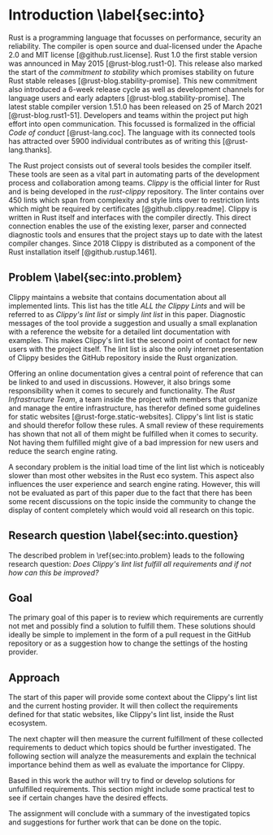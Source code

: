 # Introduction \label{sec:into}
Rust is a programming language that focusses on performance, security an reliability. The compiler is open source and dual-licensed under the Apache 2.0 and MIT license [@github.rust.license]. Rust 1.0 the first stable version was announced in May 2015 [@rust-blog.rust1-0]. This release also marked the start of the _commitment to stability_ which promises stability on future Rust stable releases [@rust-blog.stability-promise]. This new commitment also introduced a 6-week release cycle as well as development channels for language users and early adapters [@rust-blog.stability-promise]. The latest stable compiler version 1.51.0 has been released on 25 of March 2021 [@rust-blog.rust1-51]. Developers and teams within the project put high effort into open communication. This focussed is formalized in the official _Code of conduct_ [@rust-lang.coc]. The language with its connected tools has attracted over 5900 individual contributes as of writing this [@rust-lang.thanks].

The Rust project consists out of several tools besides the compiler itself. These tools are seen as a vital part in automating parts of the development process and collaboration among teams. _Clippy_ is the official linter for Rust and is being developed in the _rust-clippy_ repository. The linter contains over 450 lints which span from complexity and style lints over to restriction lints which might be required by certificates [@github.clippy.readme]. Clippy is written in Rust itself and interfaces with the compiler directly. This direct connection enables the use of the existing lexer, parser and connected diagnostic tools and ensures that the project stays up to date with the latest compiler changes. Since 2018 Clippy is distributed as a component of the Rust installation itself [@github.rustup.1461].

## Problem \label{sec:into.problem}
<!-- Reviewed: 1x rewritten -->
Clippy maintains a website that contains documentation about all implemented lints. This list has the title _ALL the Clippy Lints_ and will be referred to as _Clippy's lint list_ or simply _lint list_ in this paper. Diagnostic messages of the tool provide a suggestion and usually a small explanation with a reference the website for a detailed lint documentation with examples. This makes Clippy's lint list the second point of contact for new users with the project itself. The lint list is also the only internet presentation of Clippy besides the GitHub repository inside the Rust organization.

Offering an online documentation gives a central point of reference that can be linked to and used in discussions. However, it also brings some responsibility when it comes to securely and functionality. The _Rust Infrastructure Team_, a team inside the project with members that organize and manage the entire infrastructure, has therefor defined some guidelines for static websites [@rust-forge.static-websites]. Clippy's lint list is static and should therefor follow these rules. A small review of these requirements has shown that not all of them might be fulfilled when it comes to security. Not having them fulfilled might give of a bad impression for new users and reduce the search engine rating.

A secondary problem is the initial load time of the lint list which is noticeably slower than most other websites in the Rust eco system. This aspect also influences the user experience and search engine rating. However, this will not be evaluated as part of this paper due to the fact that there has been some recent discussions on the topic inside the community to change the display of content completely which would void all research on this topic.

## Research question \label{sec:into.question}
<!-- Reviewed: 1x rewritten -->
The described problem in \ref{sec:into.problem} leads to the following research question: _Does Clippy's lint list fulfill all requirements and if not how can this be improved?_

## Goal
<!-- Reviewed: 1x rewritten -->
The primary goal of this paper is to review which requirements are currently not met and possibly find a solution to fulfill them. These solutions should ideally be simple to implement in the form of a pull request in the GitHub repository or as a suggestion how to change the settings of the hosting provider.

## Approach
<!-- Reviewed: 1x rewritten -->
<!-- TODO xFrednet 2021-05-02: Maybe rewrite to present -->
The start of this paper will provide some context about the Clippy's lint list and the current hosting provider. It will then collect the requirements defined for that static websites, like Clippy's lint list, inside the Rust ecosystem.

The next chapter will then measure the current fulfillment of these collected requirements to deduct which topics should be further investigated. The following section will analyze the measurements and explain the technical importance behind them as well as evaluate the importance for Clippy.

Based in this work the author will try to find or develop solutions for unfulfilled requirements. This section might include some practical test to see if certain changes have the desired effects.

The assignment will conclude with a summary of the investigated topics and suggestions for further work that can be done on the topic.

<!--

* Developed by mozilla
* Used by Google, Microsoft, Linux Kernel, Amazon
* Rust foundation
* Opensource
* MIT licence
* Clippy official linter
* Lint description splitup
* Clippy is released as part of Rust
* No new lints policy https://rust-lang.github.io/rfcs/2476-clippy-uno.html?highlight=Clippy

Some text

* What is rust
    * Language
    * Rust foundation
* What is clippy (Well rust-clippy until defined that it will be called Clippy)
    * Background
    * Clippy's lint lint (Only what it does)
* Problems / Motivation behind this work
    * Long initial loading time
    * Mozilla Observatory low score
* Main question: _How can the internet presentation of the lint list for the rust-clippy project be improved?_
* How will this paper try to solve the main question
    * Define specifications
    * Look at current fulfillment
    * Explain the technical background
    * Try to find a solution (Or contact GH support)

Some text

-->